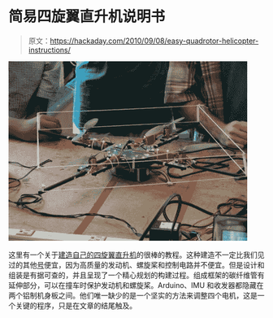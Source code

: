 # 简易四旋翼直升机说明书

> 原文：<https://hackaday.com/2010/09/08/easy-quadrotor-helicopter-instructions/>

![](img/63397b766888b39b717a48e6d4be9a26.png "build-a-quadrotor")

这里有一个关于[建造自己的四旋翼直升机](http://www.instructables.com/id/Quadrotor)的很棒的教程。这种建造不一定比我们见过的其他[号](http://hackaday.com/2010/01/15/aeroquad-build-your-own-quadcopter/)便宜，因为高质量的发动机、螺旋桨和控制电路并不便宜。但是设计和组装是有据可查的，并且呈现了一个精心规划的构建过程。组成框架的碳纤维管有延伸部分，可以在撞车时保护发动机和螺旋桨。Arduino、IMU 和收发器都隐藏在两个铝制机身板之间。他们唯一缺少的是一个坚实的方法来调整四个电机，这是一个关键的程序，只是在文章的结尾触及。